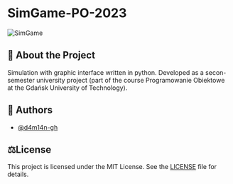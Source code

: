 # SimGame-PO-2023
![SimGame](https://github.com/user-attachments/assets/29b0f1c7-b503-41a1-b608-fbf4e38b142c)

## 📜 About the Project
Simulation with graphic interface written in python.
Developed as a secon-semester university project (part of the course Programowanie Obiektowe at the Gdańsk University of Technology).

## 👥 Authors
- [@d4m14n-gh](https://github.com/d4m14n-gh)


## ⚖️License
This project is licensed under the MIT License. See the [LICENSE](LICENSE) file for details.






